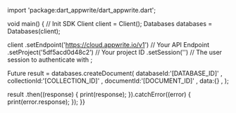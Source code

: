 import 'package:dart_appwrite/dart_appwrite.dart';

void main() { // Init SDK
  Client client = Client();
  Databases databases = Databases(client);

  client
    .setEndpoint('https://cloud.appwrite.io/v1') // Your API Endpoint
    .setProject('5df5acd0d48c2') // Your project ID
    .setSession('') // The user session to authenticate with
  ;

  Future result = databases.createDocument(
    databaseId:'[DATABASE_ID]' ,
    collectionId:'[COLLECTION_ID]' ,
    documentId:'[DOCUMENT_ID]' ,
    data:{} ,
  );

  result
    .then((response) {
      print(response);
    }).catchError((error) {
      print(error.response);
  });
}}